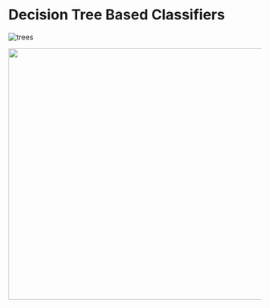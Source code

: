 # Decision Tree Based Classifiers

![trees](https://user-images.githubusercontent.com/67468718/105844914-d0529580-5f8e-11eb-85c4-99f03e4bb454.JPG)
<p align="center">
  <img width="660" height="500" src="https://user-images.githubusercontent.com/67468718/105844914-d0529580-5f8e-11eb-85c4-99f03e4bb454.JPG">
</p>
